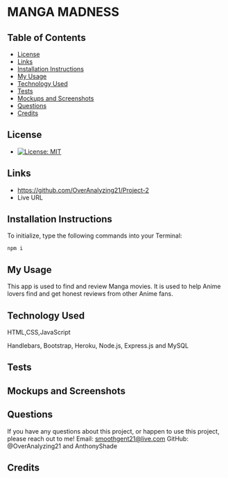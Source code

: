 
# MANGA MADNESS

## Table of Contents

* [License](#license)
* [Links](#links)
* [Installation Instructions](#installation-instructions)
* [My Usage](#my-usage)
* [Technology Used](#technology-used)
* [Tests](#tests)
* [Mockups and Screenshots](#mockups-and-screenshots)
* [Questions](#questions)
* [Credits](#credits)


## License

* [![License: MIT](https://img.shields.io/badge/License-MIT-yellow.svg)](https://opensource.org/licenses/MIT)

## Links

* https://github.com/OverAnalyzing21/Project-2
* Live URL

## Installation Instructions

To initialize, type the following commands into your Terminal:
```
npm i
```

## My Usage

This app is used to find and review Manga  movies. It is used to help Anime lovers find and get honest reviews from other Anime fans.  

## Technology Used

HTML,CSS,JavaScript

Handlebars, Bootstrap, Heroku, Node.js, Express.js and MySQL

## Tests



## Mockups and Screenshots


## Questions

If you have any questions about this project, or happen to use this project, please reach out to me!
Email: smoothgent21@live.com
GitHub: @OverAnalyzing21 and AnthonyShade


## Credits